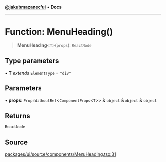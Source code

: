 [**@jakubmazanec/ui**](../README.md) • **Docs**

---

# Function: MenuHeading()

> **MenuHeading**\<`T`\>(`props`): `ReactNode`

## Type parameters

• **T** _extends_ `ElementType` = `"div"`

## Parameters

• **props**: `PropsWithoutRef`\<`ComponentProps`\<`T`\>\> & `object` & `object` & `object`

## Returns

`ReactNode`

## Source

[packages/ui/source/components/MenuHeading.tsx:31](https://github.com/jakubmazanec/tools/blob/bb20df5276ddb119762948adc2cda520aef09f0f/packages/ui/source/components/MenuHeading.tsx#L31)
